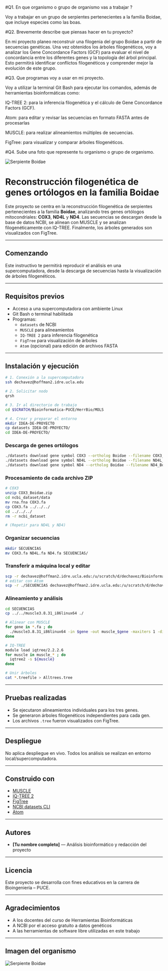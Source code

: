 #Q1. En que organismo o grupo de organismo vas a trabajar ?

Voy a trabajar en un grupo de serpientes pertenecientes a la familia Boidae, que incluye especies como las boas. 

#Q2. Brevemente describe que piensas hacer en tu proyecto?

En mi proyecto planeo reconstruir una filogenia del grupo Boidae a partir de secuencias genéticas. Una vez obtenidos los árboles filogenéticos, voy a analizar los Gene Concordance Factors (GCF) para evaluar el nivel de concordancia entre los diferentes genes y la topología del árbol principal. Esto permitirá identificar conflictos filogenéticos y comprender mejor la evolución de este grupo.

#Q3. Que programas voy a usar en mi proyecto. 

Voy a utilizar la terminal Git Bash para ejecutar los comandos, además de herramientas bioinformáticas como:

IQ-TREE 2: para la inferencia filogenética y el cálculo de Gene Concordance Factors (GCF).

Atom: para editar y revisar las secuencias en formato FASTA antes de procesarlas

MUSCLE: para realizar alineamientos múltiples de secuencias.

FigTree: para visualizar y comparar árboles filogenéticos.

#Q4. Sube una foto que represente tu organismo o grupo de organismo.

![Serpiente Boidae](https://t3.ftcdn.net/jpg/01/62/97/78/240_F_162977836_TO60jAubuhvWeNfBRHfTNzxGzwqYTc7m.jpg)

# Reconstrucción filogenética de genes ortólogos en la familia Boidae

Este proyecto se centra en la reconstrucción filogenética de serpientes pertenecientes a la familia **Boidae**, analizando tres genes ortólogos mitocondriales: **COX3**, **ND4L** y **ND4**. Las secuencias se descargan desde la base de datos NCBI, se alinean con MUSCLE y se analizan filogenéticamente con IQ-TREE. Finalmente, los árboles generados son visualizados con FigTree.

---

## Comenzando

Este instructivo te permitirá reproducir el análisis en una supercomputadora, desde la descarga de secuencias hasta la visualización de árboles filogenéticos.

---

## Requisitos previos

- Acceso a una supercomputadora con ambiente Linux  
- Git Bash o terminal habilitada  
- Programas:
  - `datasets` de NCBI
  - `MUSCLE` para alineamientos
  - `IQ-TREE 2` para inferencia filogenética
  - `FigTree` para visualización de árboles
  - `Atom` (opcional) para edición de archivos FASTA

---

## Instalación y ejecución

```bash
# 1. Conexión a la supercomputadora
ssh dechavez@hoffman2.idre.ucla.edu

# 2. Solicitar nodo
qrsh

# 3. Ir al directorio de trabajo
cd $SCRATCH/Bioinformatica-PUCE/HerrBio/MOLS

# 4. Crear y preparar el entorno
mkdir IDEA-DE-PROYECTO
cp datasets IDEA-DE-PROYECTO/
cd IDEA-DE-PROYECTO/
```

### Descarga de genes ortólogos
```bash
./datasets download gene symbol COX3 --ortholog Boidae --filename COX3_Boidae.zip
./datasets download gene symbol ND4L --ortholog Boidae --filename ND4L_Boidae.zip
./datasets download gene symbol ND4 --ortholog Boidae --filename ND4_Boidae.zip
```

### Procesamiento de cada archivo ZIP
```bash
# COX3
unzip COX3_Boidae.zip
cd ncbi_dataset/data
mv rna.fna COX3.fa
cp COX3.fa ../../../
cd ../../../
rm -r ncbi_dataset

# (Repetir para ND4L y ND4)
```

### Organizar secuencias
```bash
mkdir SECUENCIAS
mv COX3.fa ND4L.fa ND4.fa SECUENCIAS/
```

### Transferir a máquina local y editar
```bash
scp -r dechavez@hoffman2.idre.ucla.edu:/u/scratch/d/dechavez/Bioinformatica-PUCE/HerrBio/MOLS/IDEA-DE-PROYECTO/SECUENCIAS ./
# editar con Atom
scp -r ./SECUENCIAS dechavez@hoffman2.idre.ucla.edu:/u/scratch/d/dechavez/Bioinformatica-PUCE/HerrBio/MOLS/IDEA-DE-PROYECTO/
```

### Alineamiento y análisis
```bash
cd SECUENCIAS
cp ../../muscle3.8.31_i86linux64 ./

# Alinear con MUSCLE
for gene in *.fa ; do
  ./muscle3.8.31_i86linux64 -in $gene -out muscle_$gene -maxiters 1 -diags
done

# IQ-TREE
module load iqtree/2.2.2.6
for muscle in muscle_* ; do
  iqtree2 -s ${muscle}
done

# Unir árboles
cat *.treefile > Alltrees.tree
```

---

## Pruebas realizadas

- Se ejecutaron alineamientos individuales para los tres genes.  
- Se generaron árboles filogenéticos independientes para cada gen.  
- Los archivos `.tree` fueron visualizados con FigTree.

---

## Despliegue

No aplica despliegue en vivo. Todos los análisis se realizan en entorno local/supercomputadora.

---

## Construido con

- [MUSCLE](https://www.drive5.com/muscle/)
- [IQ-TREE 2](http://www.iqtree.org/)
- [FigTree](http://tree.bio.ed.ac.uk/software/figtree/)
- [NCBI datasets CLI](https://www.ncbi.nlm.nih.gov/datasets/)
- [Atom](https://atom.io/)

---

## Autores

- **[Tu nombre completo]** — Análisis bioinformático y redacción del proyecto

---

## Licencia

Este proyecto se desarrolla con fines educativos en la carrera de Bioingeniería – PUCE.

---

## Agradecimientos

- A los docentes del curso de Herramientas Bioinformáticas  
- A NCBI por el acceso gratuito a datos genéticos  
- A las herramientas de software libre utilizadas en este trabajo

---

## Imagen del organismo

![Serpiente Boidae](https://t3.ftcdn.net/jpg/01/62/97/78/240_F_162977836_TO6ejAubuhvNeNFBRhfTNxGzwqYTc7m.jpg)

